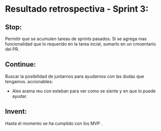 # Resultado retrospectiva - Sprint 3: 



## Stop:
Permitir que se acumulen tareas de sprints pasados.
Si se agrega mas funcionalidad que lo requerido en la tarea incial, sumarlo en un cmoentario del PR.

## Continue:
Buscar la posibilidad de juntarnos para ayudarnos con las dudas que tengamos.
accionables:
- Alex arama reu con esteban para ver como se siente y en que lo puede ayudar.

## Invent:
Hasta el momento se ha cumplido con los MVP .